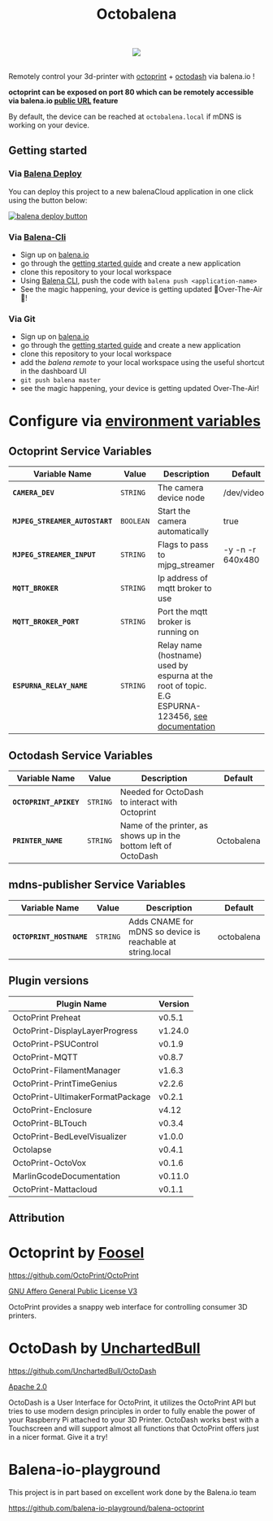 <h1 align="center"> Octobalena</h1><br>
  <p align="center" >
  <img align="center" src="https://user-images.githubusercontent.com/26458780/69140128-cba46e80-0ab9-11ea-8980-075f71039643.png">
  <br><br>
</p>

Remotely control your 3d-printer with [octoprint](https://github.com/foosel/OctoPrint) + [octodash](https://github.com/UnchartedBull/OctoDash) via balena.io !

**octoprint can be exposed on port 80 which can be remotely accessible via balena.io [public URL](https://docs.balena.io/management/devices/#enable-public-device-url) feature**

By default, the device can be reached at `octobalena.local` if mDNS is working on your device.

## Getting started

### Via [Balena Deploy](https://www.balena.io/docs/learn/deploy/deploy-with-balena-button/)

You can deploy this project to a new balenaCloud application in one click using the button below:

[![balena deploy button](https://www.balena.io/deploy.png)](https://dashboard.balena-cloud.com/deploy?repoUrl=https://github.com/MatthewCroughan/octobalena/)

### Via [Balena-Cli](https://www.balena.io/docs/reference/balena-cli/)

- Sign up on [balena.io](https://dashboard.balena.io/signup)
- go through the [getting started guide](https://balena.io/docs/learn/getting-started) and create a new application
- clone this repository to your local workspace
- Using [Balena CLI](https://www.balena.io/docs/reference/cli/), push the code with `balena push <application-name>`
- See the magic happening, your device is getting updated 🌟Over-The-Air🌟!

### Via Git

- Sign up on [balena.io](https://dashboard.balena.io/signup)
- go through the [getting started guide](https://balena.io/docs/learn/getting-started) and create a new application
- clone this repository to your local workspace
- add the _balena remote_ to your local workspace using the useful shortcut in the dashboard UI
- `git push balena master`
- see the magic happening, your device is getting updated Over-The-Air!

# Configure via [environment variables](https://docs.resin.io/management/env-vars/)

## Octoprint Service Variables
Variable Name | Value | Description | Default
------------ | ------------- | ------------- | -------------
**`CAMERA_DEV`** | `STRING` | The camera device node | /dev/video0
**`MJPEG_STREAMER_AUTOSTART`** | `BOOLEAN` | Start the camera automatically  | true
**`MJPEG_STREAMER_INPUT`** | `STRING` | Flags to pass to mjpg_streamer | -y -n -r 640x480
**`MQTT_BROKER`** | `STRING` | Ip address of mqtt broker to use | 
**`MQTT_BROKER_PORT`** | `STRING` | Port the mqtt broker is running on | 
**`ESPURNA_RELAY_NAME`** | `STRING` | Relay name (hostname) used by espurna at the root of topic. E.G ESPURNA-123456, [see documentation](https://github.com/xoseperez/espurna/wiki/Configuration#direct-http-settings-api)  | 

## Octodash Service Variables
Variable Name | Value | Description | Default
------------ | ------------- | ------------- | -------------
**`OCTOPRINT_APIKEY`** | `STRING` | Needed for OctoDash to interact with Octoprint | 
**`PRINTER_NAME`** | `STRING` | Name of the printer, as shows up in the bottom left of OctoDash  | Octobalena

## mdns-publisher Service Variables
Variable Name | Value | Description | Default
------------ | ------------- | ------------- | -------------
**`OCTOPRINT_HOSTNAME`** | `STRING` | Adds CNAME for mDNS so device is reachable at string.local | octobalena

## Plugin versions

Plugin Name                           | Version
--------------------------------------| -------
OctoPrint Preheat                     |  v0.5.1
OctoPrint-DisplayLayerProgress        |  v1.24.0
OctoPrint-PSUControl                  |  v0.1.9
OctoPrint-MQTT                        |  v0.8.7
OctoPrint-FilamentManager             |  v1.6.3
OctoPrint-PrintTimeGenius             |  v2.2.6
OctoPrint-UltimakerFormatPackage      |  v0.2.1
OctoPrint-Enclosure                   |  v4.12
OctoPrint-BLTouch                     |  v0.3.4
OctoPrint-BedLevelVisualizer          |  v1.0.0
Octolapse                             |  v0.4.1
OctoPrint-OctoVox                     |  v0.1.6
MarlinGcodeDocumentation              |  v0.11.0
OctoPrint-Mattacloud                  |  v0.1.1


## Attribution

# **Octoprint by [Foosel](https://github.com/foosel/)**

https://github.com/OctoPrint/OctoPrint

[GNU Affero General Public License V3](https://www.gnu.org/licenses/agpl-3.0.html)

OctoPrint provides a snappy web interface for controlling consumer 3D printers.

# **OctoDash by [UnchartedBull](https://github.com/UnchartedBull)**

https://github.com/UnchartedBull/OctoDash

[Apache 2.0](https://github.com/UnchartedBull/OctoDash/blob/master/LICENSE.md)

OctoDash is a User Interface for OctoPrint, it utilizes the OctoPrint API but tries to use modern design principles in order to fully enable the power of your Raspberry Pi attached to your 3D Printer. OctoDash works best with a Touchscreen and will support almost all functions that OctoPrint offers just in a nicer format. Give it a try! 

# Balena-io-playground

This project is in part based on excellent work done by the Balena.io team

https://github.com/balena-io-playground/balena-octoprint
